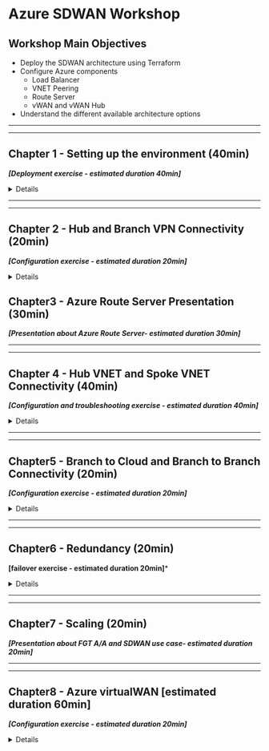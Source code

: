 # Azure SDWAN Workshop

## Workshop Main Objectives

* Deploy the SDWAN architecture using Terraform
* Configure Azure components
  * Load Balancer
  * VNET Peering
  * Route Server
  * vWAN and vWAN Hub
* Understand the different available architecture options

***
***

## Chapter 1 - Setting up the environment (40min)

***[Deployment exercise - estimated duration 40min]***

<details>

### Task 1 - Setup your AzureCloud Shell

* Login to Azure Cloud Portal [https://portal.azure.com/](https://portal.azure.com/) with the provided login/password

    ![cloudshell1](images/cloudshell-01.jpg)
    ![cloudshell2](images/cloudshell-02.jpg)

* Click on Cloud Shell icon on the Top Right side of the portal

    ![cloudshell4](images/cloudshell-04.jpg)

* Select **Bash**

    ![cloudshell5](images/cloudshell-05.jpg)

* Click on **Show advanced settings**

    ![cloudshell6](images/cloudshell-06.jpg)
* Select
  * Use existing Resource Group  - it ***should*** auto populate with USERXX-workshop-sdwan (USERXX is your Username)
  * Use existing Storage account - it ***should*** auto populate with USERXX##########workshopsdwa (########## is a random string)
  * Use existing File Share  - type **cloudshell**
* Click "Attach Storage"

    ![cloudshell7](images/cloudshell-07.jpg)

* You should now have access to Azure Cloud Shell console

    ![cloudshell8](images/cloudshell-08.jpg)

### Task 2 - Run the Terraform Code

Perform the following step in your Cloudshell console to create your environment.

1. Clone the Github repo
1. Change directory to the se-conf-sdwan-workshop/se-summit folder
1. Initialize Terraform
1. Create Terraform Plan
1. Apply Terraform Plan

> **Copy and paste these commands into your Cloudshell console.**
> The terraform variable `username` will be populated with the value of the environment variable `USER`

```sh
git clone https://github.com/FortinetSecDevOps/se-conf-sdwan-workshop.git
cd ./se-conf-sdwan-workshop/se-summit/
terraform init
terraform plan -var="username=${USER}"
terraform apply -var="username=${USER}"
```

  ![gitclone](images/git-clone.jpg)

* At the end of this step you should have the following architecture

    ![global-step1](images/SDWAN_Workshop_global1.jpg)

### Task 3 - Terraform Verifications

  1. Using the Terraform output, verify that you have Web and SSH access to the FortiGates.

      ![output](images/output.jpg)

      * Terraform output can be redisplayed at any point as long as you are in the `./se-conf-sdwan-workshop/se-summit/` directory, by using the command `terraform output`

        ```sh
        cd
        cd se-conf-sdwan-workshop/se-summit/
        terraform output
        ````

  1. Connect to the Branch sites FortiGates and check the VPN status.
  1. Connect to the Hub FortiGates and check the WAN IP

### Chapter 1 - QUIZ

1. FortiGates in the Hub do not have public IPs, how are they accessible via the Web UI?

1. Why are the VPN connections down?

  <details>

  <summary>Quiz 1 Answers</summary>

1. **FortiGates in the Hub do not have public IPs, how are they accessible via the Web UI?**

    * The Public IPs on the external load balancers for the Hub, Branch1 and Branch2 FortiGates have inbound NAT rules setup.

1. **Why are the VPN connections down?**

    * The external load balancer for the Hub FortiGates needs load balancing rules for UDP 500 and UDP 4500.

  </details>
  
</details>

***
***

## Chapter 2 - Hub and Branch VPN Connectivity (20min)

***[Configuration exercise - estimated duration 20min]***

<details>

### Task 1 - Add the FortiGates to the Hub Load Balancer Backend Pool

1. **Select** the Hub External Load Balancer **sdwan-USERXX-workshop-hub1-elb1**
1. **Click** on Backend pools
1. **Add** FortiGate1 and FortiGate2 **port1 interfaces** and then click on Save

* 10.10.0.4
* 10.10.0.5

  ![hub-lb-backend](images/externallbbackend.jpg)

### Task 2 - Create load balancing rules for IPSEC VPN Traffic

1. **Select** the Hub External Load Balancer **sdwan-USERXX-workshop-hub1-elb1**
1. **Click** on Load balancing rules
1. **Create** Load balancing rules for UDP 500 and UDP 4500 - ***one rule for each***

    ![hub-lb-rule1](images/externallbrule1.jpg)
    ![hub-lb-rule2](images/externallbrule2.jpg)

### Task 3 - Hub and Branch VPN Connectivity Verifications

Verify that the FortiGates are responding to Azure Load Balancer Health Checks

1. **Select** the Hub External Load Balancer **sdwan-USERXX-workshop-hub1-elb1**
1. **Click** on Insights - Click the "Refresh" button a few times, eventually (~30 seconds) the FortiGate reachability will be indicated.

    ![hub-lb-insights](images/externallbinsights.jpg)

1. **Verify** that the VPN connections from the Branch to the Hub are UP

    ![vpn](images/vpnup.jpg)

1. **Verify** that the BGP peering with the Hub is UP and that the Branch FortiGate learned the Hub and other Branches' CIDRs. Run the Command `get router info routing-table all` on all the Branch FortiGates.

* At the end of this step you should have the following architecture.

    ![global-step2](images/SDWAN_Workshop_global2.jpg)

### Chapter 2 - QUIZ

1. Why is one FortiGate depicted as unhealthy by the Azure Hub External Load Balancer?

1. Why is NAT used to access the FortiGates, but for IPSEC VPN traffic Load balancing rules are used?

1. Do FortiGates in the Branches learn Spoke11 and Spoke12 CIDRs?

  <details>

  <summary>Quiz 2 Answers</summary>

1. **Why is one FortiGate depicted as unhealthy by the Azure Hub External Load Balancer?**

    * The passive FortiGate does not respond to the load balancer health probes. Only after a failover event will the newly active FortiGate start responding to health probes.

1. **Why is NAT used to access the FortiGates, but for IPSEC VPN traffic Load balancing rules are used?**

    * NAT allows each individual FortiGate to be accessed via the Public IP of the load balancer. A load balancer rule would only allow access to the Active FortiGate.

1. **Do FortiGates in the Branches learn Spoke11 and Spoke12 CIDRs?**

    * Spoke11 and Spoke12 CIDRs are not yet known to the Hub FortiGate so the Branches will not learn them yet.

  </details>

</details>

## Chapter3 - Azure Route Server Presentation (30min)

***[Presentation about Azure Route Server- estimated duration 30min]***

***
***

## Chapter 4 - Hub VNET and Spoke VNET Connectivity (40min)

***[Configuration and troubleshooting exercise - estimated duration 40min]***

<details>

### Task 1 - Create the VNET peering

Create a VNET peering between the Spoke11 VNET and the Hub VNET

1. **Select** the Spoke VNET, **USERXX-workshop-sdwan-spoke11** - (replace USERXX with your username)
1. **Click** on Peerings
1. **Add** peering to Hub VNET, **USERXX-workshop-sdwan-hub1**

1. **Repeat** the above between Spoke12 VNET, **USERXX-workshop-sdwan-spoke12** and the Hub VNET

>You will see errors until all the correct selections are made.

  ![vnetpeering1](images/spoke11-to-Hub-peering.jpg)

1. **Verify** that the Branch FortiGates have learned the Spoke11 VNET and Spoke12 VNET CIDRs. Run the Command get router info routing-table all on all the Branch FortiGates.

### Task 2 - Check Azure Route Server Configuration and Learned Routes

1. **Select** the Azure Route Server **USERXX-workshop-sdwan-RouteServer** contained within your Resource Group.

    ![routeserver](images/routeserver.jpg)

1. **Click** on Peers on the left side of the menu, verify the connection to the Hub FortiGates
1. **List** the routes learned by Azure Route Server, run the commands below from your Azure Cloud Shell

* The variable `${USER}` in the commands reads your username from the environment

```bash
az network routeserver peering list-learned-routes -g ${USER}-workshop-sdwan --routeserver ${USER}-workshop-sdwan-RouteServer --name sdwan-fgt1
az network routeserver peering list-learned-routes -g ${USER}-workshop-sdwan --routeserver ${USER}-workshop-sdwan-RouteServer --name sdwan-fgt2
```

> The passive FortiGate will produce empty output

```json
{
  "RouteServiceRole_IN_0": [],
  "RouteServiceRole_IN_1": [],
  "value": null
}
```

### Task 3 - Create a Dynamic SDN object [troubleshooting required]

* Can the Hub FortiGate Azure SDN Connector read the Azure environment?
  * **Troubleshoot and Make the required changes to allow the FortiGate to retrieve the SDN filters.**

    * Hub FortiGate debug the Azure SDN Connector

      ```bash
      diagnose debug application azd -1
      diagnose debug enable
      ```

  * Hints:

    ***

    * FGT Branch3 is able to retrieve the filters, why that is not the case for the FortiGates behind Load Balancers?
    * FGT Branch3 is standalone, all other FortiGates are in A-P HA, how does that affect traffic to retrieve SDN information?
    * Hub External Load Balancer needs a management nic backend pool and a TCP rule, any port suffices. This rule is about letting TCP traffic out. The External Load Balancer will let the response traffic back in because the traffic originated internally.

    ![sdn fail](images/sdn-fail.jpg)

1. **Create** a backend pool on the Hub load balancer using the Hub FortiGate Management Interfaces

    * 10.10.4.4
    * 10.10.4.5

    ![mgmt be pool](images/mgmt-backend-pool.jpg)

    ![mgmt be pool list](images/mgmt-backend-pool-list.jpg)

1. Create a TCP Load Balancer Rule, any port will do, e.g. 13000. This rule will allow TCP response traffic back through the load balancer, when to a TCP request originated from a device in a backend pool associated to the load balancer.

    ![tcp rule](images/tcp-rule.jpg)

1. **Create** a dynamic address object on the Hub FortiGate, named `Spoke_VNETs` that resolves to the Spoke VNETs VMs

    ![Dynamic Address Object](images/dynamic-address-object.jpg)

1. **Use** the object in an existing Policy named `Branch to Cloud` to restrict traffic coming from the Branches to only VMs in the Spoke VNETs.

  ![Branch to Cloud Policy](images/policy3.jpg)

### Task 4 - Traffic generation

* Generate Traffic from Branch1 Primary FortiGate:  
  1. Connect to the Branch1 Primary FortiGate
  2. Configure ping-options to initiate traffic from FortiGate's private nic (port2).
      * `execute ping-options source 172.16.2.5` - source IP depends on which Branch1 FortiGate is primary br1fgt1 or br1fgt2
      * `execute ping-options repeat-count 100`
  3. Initiate a ping to Spoke11 and Spoke12 Linux VMs (10.11.1.4 and 10.12.1.4)
      * `execute ping 10.11.1.4`
      * `execute ping 10.12.1.4`

    ![traffic2](images/traffic2.jpg)

    ![traffic1](images/traffic1.jpg)

* Generate Traffic from Branch1 Linux VM:  
    1. Enable serial console access on Branch1 Linux VM
        * Click on the VM **sdwan-USERXX-workshop-br1lnx1**
        * Go to Boot diagnostics -> Settings ->  Select **Enable with custom storage account**
        * Click "Create new"
        * Enter a unique name for the storage account
          * The field can contain only lowercase letters and numbers. Name must be between 3 and 24 characters.
        * Click OK
        * Click Save

            ![console1](images/ssh-br-lnx-console1.jpg)
            ![console2](images/custom-storage.jpg)

    2. Go to the VM Serial Console
        ![console3](images/ssh-br-lnx-console3.jpg)

    3. Initiate a ping to Spoke11 and Spoke12 Linux VMs

        ```bash
        ping 10.11.1.4
        ping 10.12.1.4 
        ```

        ![traffic3](images/traffic3.jpg)

    4. Does it work?

* At the end of this step  you should have the following architecture

    ![global-step3](images/SDWAN_Workshop_global3.jpg)

### Chapter 4 - QUIZ

1. What was missing to allow the FortiGates to retrieve SDN connector filters?

1. Why is the FortiGate only able to retrieve the SDN connector filters in its own Resource Group?

1. Why is the Branch FortiGate able to reach the remote Spoke VNETs VMs (10.11.1.4 and 10.12.1.4) but the Linux VM behind the Branch1 FortiGate cannot?

1. FortiGates at Branch1 and Branch2 site are both behind Azure Load Balancers (behind NAT). Will Branch1 to Branch2 traffic successfully establish an ADVPN shortcut?

  <details>

  <summary>Quiz 4 Answers</summary>

1. **What was missing to allow the FortiGates to retrieve SDN connector filters?**

    * The FortiGate's management interfaces need access to the Azure APIs via a public IP address. This required adding a backend pool for the FortiGate management interfaces and a TCP load balancing rule to let the API response to an internal request back through the external load balancer.

1. **Why is the FortiGate only able to retrieve the SDN connector filters in its own Resource Group?**

    * The FortiGate VM Azure Identity was given the "Reader" role with the scope of the Resource Group.

1. **Why is the Branch FortiGate able to reach the remote Spoke VNETs VMs (10.11.1.4 and 10.12.1.4) but the Linux VM behind the Branch1 FortiGate cannot?**

    * The Linux VM does not know how to get to the FortiGate because no default route was defined for the route table which controls the subnet the Linux VM is in.

1. **FortiGates at Branch1 and Branch2 site are both behind Azure Load Balancers (behind NAT). Will Branch1 to Branch2 traffic successfully establish an ADVPN shortcut?**

    * Yes

  </details>

</details>

***
***

## Chapter5 - Branch to Cloud and Branch to Branch Connectivity (20min)

***[Configuration exercise - estimated duration 20min]***

<details>

### Branch to Cloud

#### Task 1 - Create a User Defined Route (UDR) in the Branch1 route table

* Click on the Branch1 private route table **sdwan-USERXX-workshop-branch1_rt**
* Add a default route for `0.0.0.0/0` that points to the Branch1 **Internal Load balancer listener IP**
* Repeat the previous step for the **Branch2** and **Branch3** Route Tables
  * Be sure to use the correct IP as the next hop, that is the correct Internal Load balancer listener IP or FortiGate internal interface. Hint: Is the next hop a load balancer or a stand-alone FortiGate?

    ![add udr](images/add-defaultroutebranch1.jpg)

    ![udr](images/defaultroutebranch1.jpg)

#### Task 2 - Generate traffic to the Hub

* Connect to the Branch1 Linux Host via the serial console
* Generate traffic to Hub

    ```bash
     ping 10.11.1.4
     ping 10.12.1.4 
    ```

* Does it work now ?

#### Task 3 - Check effective routes

* Go to your resource group and click on Spoke11 Linux VM
* Click on Networking in the Navigation Menu

    ![effectiveroutes1](images/effectiveroutes-lnx-1.jpg)

* Click on the VM nic
    ![effectiveroutes2](images/effectiveroutes-lnx-2.jpg)

* Click on **Effective routes**
    ![effectiveroutes3](images/effectiveroutes-lnx-3.jpg)

* Check that Azure Route Server has injected the Branch sites CIDRs learnt from the FGT

* Go to your resource group and click on the Hub FGT VM
* Click on Networking in the Navigation Menu

    ![effectiveroutes4](images/effectiveroutes-lnx-4.jpg)

* Click on the VM port2 nic
    ![effectiveroutes5](images/effectiveroutes-lnx-5.jpg)

* Click on **Effective routes**
    ![effectiveroutes6](images/effectiveroutes-lnx-6.jpg)

* Has Azure Route Server injected the Branch sites CIDRs learnt from the FGT?  Why ?

### Branch to Branch

#### Task 4 - Generate traffic between Branches

* Connect to the Branch1 Linux Host via the serial console - **sdwan-USERXX-workshop-br1lnx1**
* Generate traffic to Branch2 Linux Host

   ```bash
     ping 172.17.5.4
    ```

* Check if an ADVPN shortcut has been created

![advpn check](images/advpn-check.jpg)

### Chapter 5 - QUIZ

1. Why has the Azure Route Server (ARS) injected Branch site CIDRs to the Spoke VNET protected subnet but not the FortiGate private subnet?

1. The Branch external load balancer has two front end public IP. How do we ensure that traffic egressing Branch1 on port1 (isp1) always has the same public IP applied? Same for traffic egressing Branch1 on port3 (isp2)

  <details>

  <summary>Quiz 5 Answers</summary>

1. **Why has the Azure Route Server (ARS) injected Branch site CIDRs to the Spoke VNET protected subnet but not the FortiGate private subnet?**

    * Route propagation into the FortiGate private subnet is set to no.

1. **The Branch external load balancer has two front end public IP. How do we ensure that traffic egressing Branch1 on port1 (isp1) always has the same public IP applied? Same for traffic egressing Branch1 on port3 (isp2)?**

    * By using outbound rules associated to backend pools connected to those ports on each FortiGate.

  </details>

</details>

***
***

## Chapter6 - Redundancy (20min)

**[failover exercise - estimated duration 20min]***

<details>

### Task 1 - Generate ICMP traffic

* Connect to the Branch1 Linux Host via the serial console - **sdwan-USERXX-workshop-br1lnx1**
* Ping a resource in a remote branch site - **sdwan-USERXX-workshop-spoke11-subnet1-lnx**
  * `ping 10.11.1.4`
  * Let the ping run

### Task 2 - Initiate a failover

* Connect to the Branch1 Primary FortiGate . Initiate a failover by rebooting the primary FortiGate or by forcing a failover via the CLI

  ```bash
  execute ha failover set 1
  ```

* Monitor the number of **lost Pings** and the **failover time**
* How long did it take?
* Have the VPNs to the Hub been renegotiated upon failover or maintained?

### Task 3 - Generate TCP traffic

* Ensure that both Branch1 FortiGates in the cluster are up and running
* Connect to the Branch1 Linux Host via the serial console - **sdwan-USERXX-workshop-br1lnx1**
* Generate an SSH session to the Spoke Linux VM - **sdwan-USERXX-workshop-spoke11-subnet1-lnx**

   ```bash
   ssh USERXX@10.11.1.4
   ```

* From Spoke Linux VM SSH session generate a continuous stream of connections to track the failover event

   ```bash
   while true; date; do curl -I -sw '%{http_code}'  https://www.lemonde.fr/ ; echo -e "\n================="; sleep 1 ; done
   ```

* Connect to the Branch1 Primary FortiGate . Initiate a failover by rebooting the primary FortiGate or by forcing a failover via the CLI

* Monitor the SSH connection
* Did you lose the TCP connection?

### Chapter 6 - QUIZ

1. How long was your failover time?

1. Why did we lose the SSH (TCP) session with a "short" failover time?

  <details>

  <summary>Quiz 6 Answers</summary>

1. **How long was your failover time?**

    * It should have been between 15 - 25 seconds.

1. **Why did we lose the SSH (TCP) session with a "short" failover time?**

    * TCP sessions are not maintained by the Azure load balancer.

  </details>

</details>

***
***

## Chapter7 - Scaling (20min)

***[Presentation about FGT A/A and SDWAN use case- estimated duration 20min]***

***
***

## Chapter8 - Azure virtualWAN [estimated duration 60min]

***[Configuration exercise - estimated duration 20min]***

<details>

### Task 1 - Deployment

* Create your vWAN and the vWAN Hub using the CLI commands below. Use the Hub FortiGate location for the VWAN location.
  * You can find the location of your Hub FortiGates with this Azure CLI Command

  `az vm show -g ${USER}-workshop-sdwan -n sdwan-${USER}-workshop-hub1-fgt1 -o table`

* The variable `${USER}` in the commands reads your username from the environment

    ```bash
    az network vwan create --name sdwan-${USER}-workshop-vwan --resource-group  ${USER}-workshop-sdwan --location your-hub-location --type Standard
    ```

    > If you are prompted to install the extension `virtual-wan` answer `Y`

    ```bash
    az network vhub create --address-prefix 10.14.0.0/16 --name ${USER}-vwanhub --resource-group ${USER}-workshop-sdwan --vwan sdwan-${USER}-workshop-vwan --location your-hub-location --sku Standard
    ```

    ![vwan1](images/vwan1.jpg)

* Navigate to your Resource Group and verify that you see your vWAN

    ![vwan2](images/vwan2.jpg)

* Click on your vWAN and verify that you see the virtual Hub you just deployed

    ![vwan3](images/vwan3.jpg)

* Click on the vWAN Hub and verify that the deployment and routing status complete

    ![vwan4](images/vwan4.jpg)

### Task 2 - Routing and VNET connection Configuration

* Go to your resource Group and then click on the Hub VNET - **USERXX-workshop-sdwan-hub1**
* Delete the Hub to Spoke VNET peerings, delete both Spoke11 and Spoke12 peerings

    ![peeringdelete.jpg](images/peeringdelete.jpg)

* Create Virtual WAN Route Tables
  * Click on your virtual Hub and then click on Route Tables

    ![vwan3](images/vwan3.jpg)
    ![vwan-rtb1](images/vwan-rtb1.jpg)

  * Create a Route Table Called Spoke-VNETS. Keep all other settings unchanged

    ![vwan-rtb2](images/vwan-rtb2.jpg)

  * Repeat the same for FGT vWAN Route Table: FGT-VNET

    ![vwan-rtb3](images/vwan-rtb3.jpg)

* Create Virtual WAN  VNET Connections

  * Go to the vWAN, Click on Virtual Network Connection

    ![vwanconnection1](images/vnetconnection1.jpg)

    * Create a VNET connection for Spoke11, attach it to the Spoke-VNETS Route Table and propagate it to FGT-VNET Route Table - select **your resource group and VNET** - USERXX

      ![vwanconnection2](images/vnetconnection2.jpg)

    * Repeat the same for Spoke12

    * Repeat the same for FGT VNET connection, attach it to the FGT-VNET Route Table but do not propagate to other Route Tables.

      ![vwanconnection3](images/vnetconnection3.jpg)

      * Is the connection for FGT VNET created?
      * Why not?

    * Locate your own Azure Route Server and delete it

      ![deletears](images/deletears.jpg)

    * Try now to connect the FGT VNET to the vWAN Hub, attach it to the FGT-VNET Route Table.
      * Is the connection for FGT VNET created, this try?
      * Why did it work?

        ![vwanconnection3](images/vnetconnection3.jpg)
        ![vwanconnection4](images/vnetconnection4.jpg)

* Configure Spoke-VNETS Route Table

  * Go your vWAN Hub, click on Routing and then click on Spoke-VNETS Route Table

      ![vwanhubrouting1](images/vwanhubrouting1.jpg)
      ![vwanhubrouting2](images/vwanhubrouting2.jpg)

    * Add a default route that points to the FortiGate VNET connection. The next hop ip is the **Primary FGT port2 ip**
      ![vwanhubrouting3](images/vwanhubrouting3.jpg)

    * Verify that this default route has been propagated to the Spokes VNETs
      * Go to the Spoke11 Linux VM -> Networking -> Click on nic and then click on **Effective Routes**

      ![vwanhubrouting4](images/vwanhubrouting4.jpg)
      ![vwanhubrouting5](images/vwanhubrouting5.jpg)

* At the end of this step you should have the following architecture

    ![global4](images/SDWAN_Workshop_global4.jpg)  

### Task 3 - Traffic generation [troubleshooting required]

* Connect to the Branch1 Linux Host via the serial console
* Generate traffic to Hub

    ```bash
     ping 10.11.1.4
    ```

* Does it work ?

    ![vwan-flow1.jpg](images/vwan-flow1.jpg)  

* Troubleshoot and make all the required changes to make it work

  * Hints:

    ***

    * FGT Branch1 does it learn routes to spokes from the Hub?
    * Configure the Hub FGT to advertise Spoke11 and Spoke12 CIDRs to the Branches
      * On the Hub FGT, add Static Routes to Spoke11 and Spoke12. **What would be the next-hop?**
      * Add Spoke11 and Spoke12 to the list of networks under BGP configuration

        ```bash
        config router bgp
          config network
              edit 1
                  set prefix 10.10.255.1 255.255.255.255
              next
              edit 2
                  set prefix 10.11.0.0 255.255.0.0
              next
              edit 3
                  set prefix 10.12.0.0 255.255.0.0
              next
          end
        end
        ```

      * Verify that Branches are now receiving Spoke11 and Spoke12 CIDRs. Use the command
        `get router info routing-table all`

      * Does it work now or not yet ?
      * Take a packet capture on the Hub, Do you see echo-requests arriving?  
        `diagnose sniffer packet any 'net 10.11.0.0/16' 4 0 a`

      * Traffic is egressing the Hub FGT on port2, but you don't see any reply?... What is missing?  
        * Check FGT Hub port2 **effective routes**?
        * Do you see spoke11 and spoke12 CIDRs? Why is the vWAN not propagating them to the Route Table attached to the FGT private subnet, **sdwan-USERXX-workshop-hub1_fgt-priv_rt**?  
        * Check the Route Table **configuration** settings

        ![bgp2](images/bgp2.jpg)

### Chapter 8 - QUIZ

1. Why were we not able to attach the Hub FortiGate VNET to vWAN until we deleted Azure Route Server?

1. Why was the vWAN not able to inject Spoke11 and Spoke12 VNETs CIDRs to FortiGate Private UDR?

1. The above setting is normally set to "yes", why did we set it to "no" ? Hint: We had Azure Route Server before

1. In the Spoke-VNETS vWAN Route Table, the next-hop is the Primary FortiGate IP. What should we add/do to handle failover?

  <details>

  <summary>Quiz 8 Answers</summary>

1. **Why were we not able to attach the Hub FortiGate VNET to vWAN until we deleted Azure Route Server?**

    * An Azure VNET cannot receive routes from the vWAN and the RouteServer at the same time.

1. **Why was the vWAN not able to inject Spoke11 and Spoke12 VNETs CIDRs to FortiGate Private UDR?**

    * Route propagation for the FortiGate route table sdwan-USERXX-workshop-hub1_fgt-priv_rt was set to no.

1. **The above setting is normally set to "yes", why did we set it to "no"?**

    * Azure RouteServer provided the routes

1. **In the Spoke-VNETS vWAN Route Table, the next-hop is the Primary FortiGate IP. What should we add/do to handle failover?**

    * An internal load balancer could be added and use that IP as the next hop or an automation stich could be run at failover to update the Spoke-VNETS vWAN Route Table to point to the newly active FortiGate private interface.

  </details>

</details>
